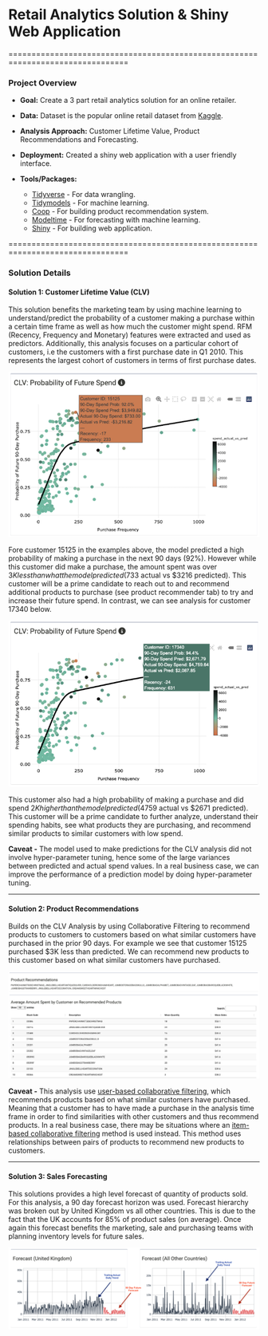 # __Retail Analytics Solution & Shiny Web Application__

================================================================================



### __Project Overview__
* __Goal:__ Create a 3 part retail analytics solution for an online retailer. 
* __Data:__ Dataset is the popular online retail dataset from [Kaggle](https://www.kaggle.com/datasets/mashlyn/online-retail-ii-uci).
* __Analysis Approach:__ Customer Lifetime Value, Product Recommendations and Forecasting.
* __Deployment:__ Created a shiny web application with a user friendly interface.
* __Tools/Packages:__

    * [Tidyverse](https://www.tidyverse.org) - For data wrangling.
    * [Tidymodels](https://www.tidymodels.org) - For machine learning.
    * [Coop](https://cran.r-project.org/web/packages/coop/index.html) - 
    For building product recommendation system.
    * [Modeltime](https://business-science.github.io/modeltime/) - 
    For forecasting with machine learning.
    * [Shiny](https://shiny.rstudio.com) - For building web application.


================================================================================

### __Solution Details__

#### __Solution 1: Customer Lifetime Value (CLV)__ 
This solution benefits the marketing team by using machine learning to 
understand/predict the probability of a customer making a purchase
within a certain time frame as well as how much the customer might spend. RFM 
(Recency, Frequency and Monetary) features were extracted and used as predictors.
Additionally, this analysis focuses on a particular cohort of customers, i.e the 
customers with a first purchase date in Q1 2010. This represents the largest 
cohort of customers in terms of first purchase dates. 

![](png/customer_red.png)

Fore customer 15125 in the examples above, the model predicted a high probability 
of making a purchase in the next 90 days (92%). However while this customer did 
make a purchase, the amount spent was over $3K less than what the model predicted 
($733 actual vs $3216 predicted). This customer will be a prime candidate to reach 
out to and recommend additional products to purchase (see product recommender tab) to 
try and increase their future spend. In contrast, we can see analysis for customer
17340 below.


![](png/customer_green.png) 


This customer also had a high probability of making a purchase and did spend $2K higher than
the model predicted ($4759 actual vs $2671 predicted). This customer will be a prime candidate
to further analyze, understand their spending habits, see what products they are
purchasing, and recommend similar products to similar customers with low spend. 

__Caveat -__ The model used to make predictions for the CLV analysis did not involve
hyper-parameter tuning, hence some of the large variances between predicted and
actual spend values. In a real business case, we can improve the performance of a 
prediction model by doing hyper-parameter tuning. 

---

#### __Solution 2: Product Recommendations__
Builds on the CLV Analysis by using Collaborative Filtering to recommend products to 
customers to customers based on what similar customers have purchased in the prior
90 days. For example we see that customer 15125 purchased $3K less than predicted. We can 
recommend new products to this customer based on what similar customers have purchased.


![](png/pr_recommend.png)


__Caveat -__ This analysis use [user-based collaborative filtering](https://www.geeksforgeeks.org/user-based-collaborative-filtering/), which recommends 
products based on what similar customers have purchased. Meaning that a customer has 
to have made a purchase in the analysis time frame in order to find similarities with
other customers and thus recommend products. In a real business case, there may be
situations where an [item-based collaborative filtering](https://www.geeksforgeeks.org/item-to-item-based-collaborative-filtering/) method is used instead. This method uses relationships between pairs of products to recommend new products to customers. 

---

#### __Solution 3: Sales Forecasting__
This solutions provides a high level forecast of quantity of products sold. For this analysis,
a 90 day forecast horizon was used. Forecast hierarchy was broken out by United Kingdom vs
all other countries. This is due to the fact that the UK accounts for 85% of product
sales (on average). Once again this forecast benefits the marketing, sale and purchasing
teams with planning inventory levels for future sales. 

![](png/forecast.png)



